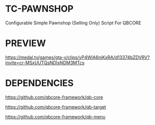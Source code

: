 # TC-PAWNSHOP
Configurable Simple Pawnshop (Selling Only) Script For QBCORE

# PREVIEW
https://medal.tv/games/gta-v/clips/vP4WlA6njKxRA/d13374bZDVRV?invite=cr-MSxUUTQsNDIxNDM3MTcs

# DEPENDENCIES
https://github.com/qbcore-framework/qb-core

https://github.com/qbcore-framework/qb-target

https://github.com/qbcore-framework/qb-menu
